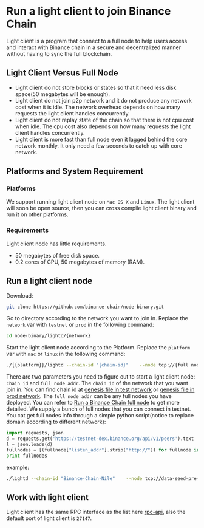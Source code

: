# Run a light client to join Binance Chain

Light client is a program that connect to a full node to help users access and interact with Binance chain 
in a secure and decentralized manner without having to sync the full blockchain. 

## Light Client Versus Full Node

- Light client do not store blocks or states so that it need less disk space(50 megabytes will be enough).
- Light client do not join p2p network and it do not produce any network cost when it is idle. The network 
overhead depends on how many requests the light client handles concurrently. 
- Light client do not replay state of the chain so that there is not cpu cost when idle. The cpu cost also 
depends on how many requests the light client handles concurrently.
- Light client is more fast than full node even it lagged behind the core network monthly. It only need a few seconds 
to catch up with core network.

## Platforms and System Requirement

### Platforms

We support running light client node on `Mac OS X` and `Linux`. The light client will soon be open source, 
then you can cross compile light client binary and run it on other platforms.

### Requirements
Light client node has little requirements.

- 50 megabytes of free disk space.
- 0.2 cores of CPU, 50 megabytes of memory (RAM).

## Run a light client node

Download: 
```bash
git clone https://github.com/binance-chain/node-binary.git
```

Go to directory according to the network you want to join in. Replace the `network` var with `testnet` or `prod` in the
following command:
```bash
cd node-binary/lightd/{network}
```

Start the light client node according to the Platform. Replace the `platform` var with `mac` or `linux` in the following command:
```bash
./{{platform}}/lightd --chain-id "{chain-id}"    --node tcp://{full node addr}:80  > node.log  & 
```

There are two parameters you need to figure out to start a light client node: `chain id` and `full node addr`.
The `chain id` of the network that you want join in. You can find chain id at [genesis file in test network](https://github.com/binance-chain/node-binary/blob/master/fullnode/testnet/node/config/genesis.json)
or [genesis file in prod network](https://github.com/binance-chain/node-binary/blob/master/fullnode/prod/node/config/genesis.json).
 The `full node addr` can be any full nodes you have deployed. You can 
refer to [Run a Binance Chain full node](fullnode.md) to get more detailed. We supply a bunch of full nodes that you can 
connect in testnet.
You cat get full nodes info through a simple python script(notice to replace domain according to different network):
```python
import requests, json
d = requests.get('https://testnet-dex.binance.org/api/v1/peers').text
l = json.loads(d)
fullnodes = [(fullnode["listen_addr"].strip("http://")) for fullnode in l if "accelerated" not in fullnode ]
print fullnodes
```

example:
```bash
./lightd --chain-id "Binance-Chain-Nile"    --node tcp://data-seed-pre-0-s1.binance.org:80  > node.log  & 
```


## Work with light client

Light client has the same RPC interface as the list here [rpc-api](api-reference/node-rpc.md), also the default port of light 
client is `27147`.
